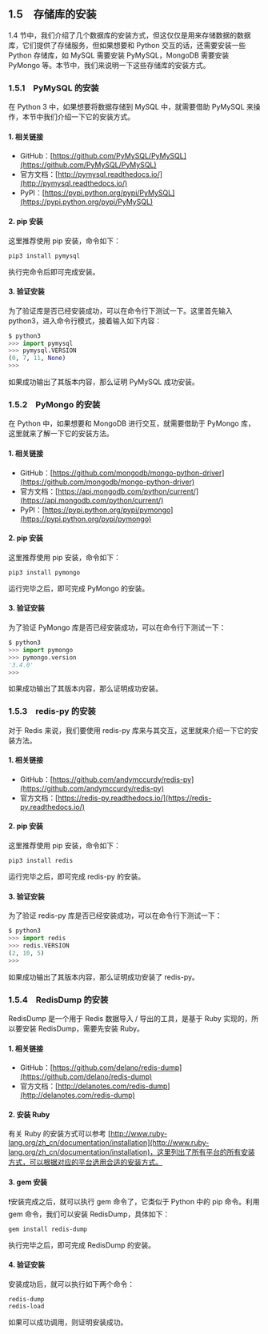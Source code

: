 ## 1.5　存储库的安装

1.4 节中，我们介绍了几个数据库的安装方式，但这仅仅是用来存储数据的数据库，它们提供了存储服务，但如果想要和 Python 交互的话，还需要安装一些 Python 存储库，如 MySQL 需要安装 PyMySQL，MongoDB 需要安装 PyMongo 等。本节中，我们来说明一下这些存储库的安装方式。

### 1.5.1　PyMySQL  的安装

在 Python 3 中，如果想要将数据存储到 MySQL 中，就需要借助 PyMySQL 来操作，本节中我们介绍一下它的安装方式。

#### 1. 相关链接

* GitHub：[https://github.com/PyMySQL/PyMySQL](https://github.com/PyMySQL/PyMySQL)
* 官方文档：[http://pymysql.readthedocs.io/](http://pymysql.readthedocs.io/)
* PyPI：[https://pypi.python.org/pypi/PyMySQL](https://pypi.python.org/pypi/PyMySQL)

#### 2. pip 安装

这里推荐使用 pip 安装，命令如下：

```
pip3 install pymysql
```

执行完命令后即可完成安装。

#### 3. 验证安装

为了验证库是否已经安装成功，可以在命令行下测试一下。这里首先输入 python3，进入命令行模式，接着输入如下内容：

```python
$ python3
>>> import pymysql
>>> pymysql.VERSION
(0, 7, 11, None)
>>> 
```

如果成功输出了其版本内容，那么证明 PyMySQL 成功安装。

### 1.5.2　PyMongo 的安装

在 Python 中，如果想要和 MongoDB 进行交互，就需要借助于 PyMongo 库，这里就来了解一下它的安装方法。

#### 1. 相关链接

* GitHub：[https://github.com/mongodb/mongo-python-driver](https://github.com/mongodb/mongo-python-driver)
* 官方文档：[https://api.mongodb.com/python/current/](https://api.mongodb.com/python/current/)
* PyPI：[https://pypi.python.org/pypi/pymongo](https://pypi.python.org/pypi/pymongo)

#### 2. pip 安装

这里推荐使用 pip 安装，命令如下：

```
pip3 install pymongo
```

运行完毕之后，即可完成 PyMongo 的安装。

#### 3. 验证安装

为了验证 PyMongo 库是否已经安装成功，可以在命令行下测试一下：

```python
$ python3
>>> import pymongo
>>> pymongo.version
'3.4.0'
>>> 
```

如果成功输出了其版本内容，那么证明成功安装。

### 1.5.3　redis-py 的安装

对于 Redis 来说，我们要使用 redis-py 库来与其交互，这里就来介绍一下它的安装方法。

#### 1. 相关链接

* GitHub：[https://github.com/andymccurdy/redis-py](https://github.com/andymccurdy/redis-py)
* 官方文档：[https://redis-py.readthedocs.io/](https://redis-py.readthedocs.io/)

#### 2. pip 安装

这里推荐使用 pip 安装，命令如下：

```
pip3 install redis
```

运行完毕之后，即可完成 redis-py 的安装。

#### 3. 验证安装

为了验证 redis-py 库是否已经安装成功，可以在命令行下测试一下：

```python
$ python3
>>> import redis
>>> redis.VERSION
(2, 10, 5)
>>> 
```

如果成功输出了其版本内容，那么证明成功安装了 redis-py。

### 1.5.4　RedisDump 的安装

RedisDump 是一个用于 Redis 数据导入 / 导出的工具，是基于 Ruby 实现的，所以要安装 RedisDump，需要先安装 Ruby。

#### 1. 相关链接


* GitHub：[https://github.com/delano/redis-dump](https://github.com/delano/redis-dump)
* 官方文档：[http://delanotes.com/redis-dump](http://delanotes.com/redis-dump)

#### 2. 安装 Ruby

有关 Ruby 的安装方式可以参考 [http://www.ruby-lang.org/zh_cn/documentation/installation](http://www.ruby-lang.org/zh_cn/documentation/installation)，这里列出了所有平台的所有安装方式，可以根据对应的平台选用合适的安装方式。

#### 3. gem 安装

❗️安装完成之后，就可以执行 gem 命令了，它类似于 Python 中的 pip 命令。利用 gem 命令，我们可以安装 RedisDump，具体如下：

```
gem install redis-dump
```

执行完毕之后，即可完成 RedisDump 的安装。

#### 4. 验证安装

安装成功后，就可以执行如下两个命令：

```
redis-dump  
redis-load
```

如果可以成功调用，则证明安装成功。
